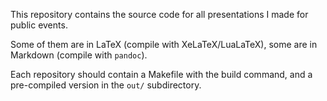 This repository contains the source code for all presentations I made for
public events.

Some of them are in LaTeX (compile with XeLaTeX/LuaLaTeX), some are in Markdown
(compile with `pandoc`).

Each repository should contain a Makefile with the build command, and a
pre-compiled version in the `out/` subdirectory.
